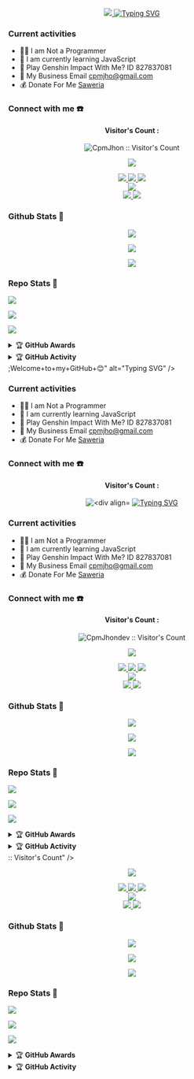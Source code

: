 <div align="center">
<a href="https://youtube.com/@galeri_car_cpm8048?si=z3xBPRP0QY3hFfBe">
    <img
        src="https://readme-typing-svg.herokuapp.com?font=ShadowsIntoLightsize=50&duration=5500&color=f70787&background=FF673200&center=true&vCenter=true&lines=Hello,+I+am+<div align="center">
<a href="https://youtube.com/@galeri_car_cpm8048?si=z3xBPRP0QY3hFfBe">
    <img
        src="https://readme-typing-svg.herokuapp.com?font=ShadowsIntoLightsize=50&duration=5500&color=f70787&background=FF673200&center=true&vCenter=true&lines=Hello,+I+am+CpmJhon;Welcome+to+my+GitHub+😊"
            alt="Typing SVG"
        />
    </a>
</p>
</div>

### Current activities 
- 👨‍💻 I am Not a Programmer
- 🌱 I am currently learning JavaScript
- 🎯 Play Genshin Impact With Me? ID 827837081
- 📧 My Business Email cpmjho@gmail.com
- 💰 Donate For Me [Saweria](https://saweria.co/CpmJhon) 


### Connect with me ☎️
<h4 align="center">Visitor's Count :</h4>
<p align="center"><img src="https://profile-counter.glitch.me/{CpmJhon}/count.svg" alt="CpmJhon :: Visitor's Count" /></p>
<p align="center"><img src="https://count.getloli.com/get/@CpmJhon-github-readme?theme=rule34" /></p>
<p align="center">
  <a href="https://instagram.com/cpm_jhon"><img src="https://img.shields.io/badge/Instagram-E4405F?style=for-the-badge&logo=instagram&logoColor=white"/> 
  <a href="https://wa.me/6285849955362"><img src="https://img.shields.io/badge/WhatsApp-25D366?style=for-the-badge&logo=whatsapp&logoColor=white" />
  <a href="https://t.me/MIKUMIKI"><img src="https://img.shields.io/badge/Telegram-%230088cc.svg?&style=for-the-badge&logo=telegram&logoColor=white" /> <br>
  <a href="https://youtube.com/@galeri_car_cpm8048"><img src="https://img.shields.io/badge/YouTube-Jhon -ff0000?style=for-the-badge&logo=youtube&logoColor=ff0000&link=https://youtube.com/@galeri_car_cpm8048" /><br>
  <a href="https://github.com/CpmJhon"><img src="https://img.shields.io/badge/-GitHub-black?style=flat-square&logo=github" /> 
  <a href="https://youtube.com/@galeri_car_cpm8048?si=sUGwd4vjZhBtoLDE"><img src="https://img.shields.io/youtube/channel/subscribers/UCl77jQD3nSFp__z1oRxm-fA?style=social" /> <br>
  <a name=CpmJhon&label=VIEWS&style=flat-square&color=orange" />
</p>

### Github Stats 🚀

<p align="center"><a href="https://github.com/CpmJhon"><img src="https://github-readme-stats.vercel.app/api?username=CpmJhon&show_icons=true&theme=chartreuse-dark"></a></p>
<p align="center"><a href="https://github.com/CpmJhon"><img src="https://streak-stats.demolab.com/?user=CpmJhon&theme=chartreuse-dark"></a></p>
<p align="center"><a href="https://github.com/CpmJhon"><img src="https://github-readme-stats.vercel.app/api/top-langs/?username=CpmJhon&theme=chartreuse-dark&layout=compact"></a></p> 

### Repo Stats 🔭
<p align=""><a href="https://github.com/CpmJhon/CpmJhon-md"><img src="https://github-readme-stats.vercel.app/api/pin/?username=CpmJhon&repo=CpmJhon-md&theme=chartreuse-dark"></a></p>
<p align=""><a href="https://github.com/CpmJhon/jhon"><img src="https://github-readme-stats.vercel.app/api/pin/?username=CpmJhon&repo=CpmJhon&theme=chartreuse-dark"></a></p>
<p align=""><a href="https://github.com/CpmJhon/jhondev"><img src="https://github-readme-stats.vercel.app/api/pin/?username=CpmJhon&repo=CpmJhon&theme=chartreuse-dark"></a></p>

<details>
    <summary>&#127942 <b>GitHub Awards</b></summary><br/>

<p align="center"><a href="https://github.com/CpmJhon"><img src="https://github-profile-trophy.vercel.app/?username=CpmJhon"></a></p>

</details>
<details>
    <summary>&#127942 <b>GitHub Activity</b></summary><br/>

<p align="center"><a href="https://github.com/CpmJhon"><img src="https://metrics.lecoq.io/CpmJhon?template=classic&repositories.forks=true&languages=1&languages.colors=github&languages.threshold=0%25&config.timezone=Asia%2FJakarta"></a></p>

</details> ;Welcome+to+my+GitHub+😊"
            alt="Typing SVG"
        />
    </a>
</p>
</div>

### Current activities 
- 👨‍💻 I am Not a Programmer
- 🌱 I am currently learning JavaScript
- 🎯 Play Genshin Impact With Me? ID 827837081
- 📧 My Business Email cpmjho@gmail.com
- 💰 Donate For Me [Saweria](https://saweria.co/CpmJhon) 


### Connect with me ☎️
<h4 align="center">Visitor's Count :</h4>
<p align="center"><img src="https://profile-counter.glitch.me/{CpmJhon}/count.svg" alt="<div align="center">
<a href="https://youtube.com/@galeri_car_cpm8048?si=z3xBPRP0QY3hFfBe">
    <img
        src="https://readme-typing-svg.herokuapp.com?font=ShadowsIntoLightsize=50&duration=5500&color=f70787&background=FF673200&center=true&vCenter=true&lines=Hello,+I+am+CpmJhondev;Welcome+to+my+GitHub+😊"
            alt="Typing SVG"
        />
    </a>
</p>
</div>

### Current activities 
- 👨‍💻 I am Not a Programmer
- 🌱 I am currently learning JavaScript
- 🎯 Play Genshin Impact With Me? ID 827837081
- 📧 My Business Email cpmjho@gmail.com
- 💰 Donate For Me [Saweria](https://saweria.co/CpmJhon) 


### Connect with me ☎️
<h4 align="center">Visitor's Count :</h4>
<p align="center"><img src="https://profile-counter.glitch.me/{CpmJhon}/count.svg" alt="CpmJhondev :: Visitor's Count" /></p>
<p align="center"><img src="https://count.getloli.com/get/@CpmJhon-github-readme?theme=rule34" /></p>
<p align="center">
  <a href="https://instagram.com/cpm_jhon"><img src="https://img.shields.io/badge/Instagram-E4405F?style=for-the-badge&logo=instagram&logoColor=white"/> 
  <a href="https://wa.me/6285849955362"><img src="https://img.shields.io/badge/WhatsApp-25D366?style=for-the-badge&logo=whatsapp&logoColor=white" />
  <a href="https://t.me/MIKUMIKI"><img src="https://img.shields.io/badge/Telegram-%230088cc.svg?&style=for-the-badge&logo=telegram&logoColor=white" /> <br>
  <a href="https://youtube.com/@galeri_car_cpm8048"><img src="https://img.shields.io/badge/YouTube-Jhon -ff0000?style=for-the-badge&logo=youtube&logoColor=ff0000&link=https://youtube.com/@CpmJhondev" /><br>
  <a href="https://github.com/CpmJhon"><img src="https://img.shields.io/badge/-GitHub-black?style=flat-square&logo=github" /> 
  <a href="https://youtube.com/@galeri_car_cpm8048?si=sUGwd4vjZhBtoLDE"><img src="https://img.shields.io/youtube/channel/subscribers/UCl77jQD3nSFp__z1oRxm-fA?style=social" /> <br>
  <a name=CpmJhondev&label=VIEWS&style=flat-square&color=orange" />
</p>

### Github Stats 🚀

<p align="center"><a href="https://github.com/CpmJhon"><img src="https://github-readme-stats.vercel.app/api?username=CpmJhon&show_icons=true&theme=chartreuse-dark"></a></p>
<p align="center"><a href="https://github.com/CpmJhon"><img src="https://streak-stats.demolab.com/?user=CpmJhon&theme=chartreuse-dark"></a></p>
<p align="center"><a href="https://github.com/CpmJhondev"><img src="https://github-readme-stats.vercel.app/api/top-langs/?username=CpmJhon&theme=chartreuse-dark&layout=compact"></a></p> 

### Repo Stats 🔭
<p align=""><a href="https://github.com/CpmJhon/CpmJhon-md"><img src="https://github-readme-stats.vercel.app/api/pin/?username=CpmJhon&repo=CpmJhon-md&theme=chartreuse-dark"></a></p>
<p align=""><a href="https://github.com/CpmJhon/jhon"><img src="https://github-readme-stats.vercel.app/api/pin/?username=CpmJhon&repo=CpmJhon&theme=chartreuse-dark"></a></p>
<p align=""><a href="https://github.com/CpmJhon/jhondev"><img src="https://github-readme-stats.vercel.app/api/pin/?username=CpmJhon&repo=CpmJhon&theme=chartreuse-dark"></a></p>

<details>
    <summary>&#127942 <b>GitHub Awards</b></summary><br/>

<p align="center"><a href="https://github.com/CpmJhon"><img src="https://github-profile-trophy.vercel.app/?username=CpmJhon"></a></p>

</details>
<details>
    <summary>&#127942 <b>GitHub Activity</b></summary><br/>

<p align="center"><a href="https://github.com/CpmJhon"><img src="https://metrics.lecoq.io/CpmJhon?template=classic&repositories.forks=true&languages=1&languages.colors=github&languages.threshold=0%25&config.timezone=Asia%2FJakarta"></a></p>

</details>  :: Visitor's Count" /></p>
<p align="center"><img src="https://count.getloli.com/get/@CpmJhon-github-readme?theme=rule34" /></p>
<p align="center">
  <a href="https://instagram.com/cpm_jhon"><img src="https://img.shields.io/badge/Instagram-E4405F?style=for-the-badge&logo=instagram&logoColor=white"/> 
  <a href="https://wa.me/6285849955362"><img src="https://img.shields.io/badge/WhatsApp-25D366?style=for-the-badge&logo=whatsapp&logoColor=white" />
  <a href="https://t.me/MIKUMIKI"><img src="https://img.shields.io/badge/Telegram-%230088cc.svg?&style=for-the-badge&logo=telegram&logoColor=white" /> <br>
  <a href="https://youtube.com/@galeri_car_cpm8048"><img src="https://img.shields.io/badge/YouTube-Jhon -ff0000?style=for-the-badge&logo=youtube&logoColor=ff0000&link=https://youtube.com/@galeri_car_cpm8048" /><br>
  <a href="https://github.com/CpmJhon"><img src="https://img.shields.io/badge/-GitHub-black?style=flat-square&logo=github" /> 
  <a href="https://youtube.com/@galeri_car_cpm8048?si=sUGwd4vjZhBtoLDE"><img src="https://img.shields.io/youtube/channel/subscribers/UCl77jQD3nSFp__z1oRxm-fA?style=social" /> <br>
  <a name=CpmJhon&label=VIEWS&style=flat-square&color=orange" />
</p>

### Github Stats 🚀

<p align="center"><a href="https://github.com/CpmJhon"><img src="https://github-readme-stats.vercel.app/api?username=CpmJhon&show_icons=true&theme=chartreuse-dark"></a></p>
<p align="center"><a href="https://github.com/CpmJhon"><img src="https://streak-stats.demolab.com/?user=CpmJhon&theme=chartreuse-dark"></a></p>
<p align="center"><a href="https://github.com/CpmJhon"><img src="https://github-readme-stats.vercel.app/api/top-langs/?username=CpmJhon&theme=chartreuse-dark&layout=compact"></a></p> 

### Repo Stats 🔭
<p align=""><a href="https://github.com/CpmJhon/CpmJhon"><img src="https://github-readme-stats.vercel.app/api/pin/?username=CpmJhon&repo=CpmJhon-md&theme=chartreuse-dark"></a></p>
<p align=""><a href="https://github.com/CpmJhon/jhon"><img src="https://github-readme-stats.vercel.app/api/pin/?username=CpmJhon&repo=CpmJhon&theme=chartreuse-dark"></a></p>
<p align=""><a href="https://github.com/CpmJhon/jhondev"><img src="https://github-readme-stats.vercel.app/api/pin/?username=CpmJhon&repo=CpmJhon&theme=chartreuse-dark"></a></p>

<details>
    <summary>&#127942 <b>GitHub Awards</b></summary><br/>

<p align="center"><a href="https://github.com/CpmJhon"><img src="https://github-profile-trophy.vercel.app/?username=CpmJhon"></a></p>

</details>
<details>
    <summary>&#127942 <b>GitHub Activity</b></summary><br/>

<p align="center"><a href="https://github.com/CpmJhon"><img src="https://metrics.lecoq.io/CpmJhon?template=classic&repositories.forks=true&languages=1&languages.colors=github&languages.threshold=0%25&config.timezone=Asia%2FJakarta"></a></p>

</details> 
